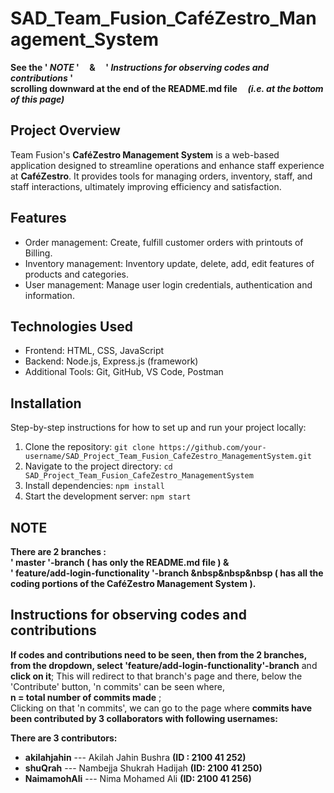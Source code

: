 # SAD_Team_Fusion_CaféZestro_Management_System
**See the    '  _NOTE_  '   &nbsp;&nbsp;&nbsp; & &nbsp;&nbsp;&nbsp;   '  _Instructions for observing codes and contributions_  '<br>scrolling downward at the end of the README.md file &nbsp;&nbsp;&nbsp; _(i.e. at the bottom of this page)_**
## Project Overview
Team Fusion's **CaféZestro Management System** is a web-based application designed to streamline operations and enhance staff experience at **CaféZestro**. It provides tools for managing orders, inventory, staff, and staff interactions, ultimately improving efficiency and satisfaction.

## Features
- Order management: Create, fulfill customer orders with printouts of Billing.
- Inventory management: Inventory update, delete, add, edit features of products and categories.
- User management: Manage user login credentials, authentication and information.

## Technologies Used
- Frontend: HTML, CSS, JavaScript
- Backend: Node.js, Express.js (framework)
- Additional Tools: Git, GitHub, VS Code, Postman

## Installation
Step-by-step instructions for how to set up and run your project locally:
1. Clone the repository: `git clone https://github.com/your-username/SAD_Project_Team_Fusion_CafeZestro_ManagementSystem.git`
2. Navigate to the project directory: `cd SAD_Project_Team_Fusion_CafeZestro_ManagementSystem`
3. Install dependencies: `npm install`
4. Start the development server: `npm start`

## NOTE
**There are 2 branches :  <br>' master '-branch   ( has only the README.md file )   &   <br>' feature/add-login-functionality '-branch  &nbsp&nbsp&nbsp ( has all the coding portions of the CaféZestro Management System ).**

## Instructions for observing codes and contributions
**If codes and contributions need to be seen, then from the 2 branches, from the dropdown, select 'feature/add-login-functionality'-branch** and **click on it**; This will redirect to that branch's page and there, below the 'Contribute' button, 'n commits' can be seen where, <br>
**n = total number of commits made**    ; <br>
Clicking on that 'n commits', we can go to the page where **commits have been contributed by 3 collaborators with following usernames:**

**There are 3 contributors:**
- **akilahjahin** --- Akilah Jahin Bushra **(ID : 2100 41 252)**
- **shuQrah** --- Nambejja Shukrah Hadijah **(ID: 2100 41 250)**
- **NaimamohAli** --- Nima Mohamed Ali **(ID: 2100 41 256)**
